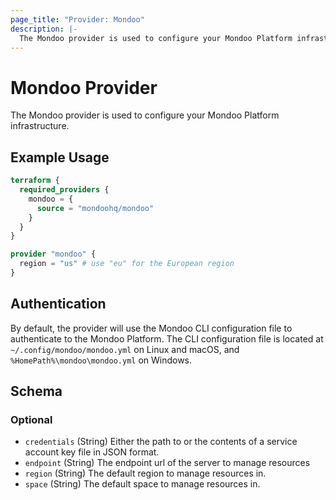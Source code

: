 ```yaml
---
page_title: "Provider: Mondoo"
description: |-
  The Mondoo provider is used to configure your Mondoo Platform infrastructure.
---
```


# Mondoo Provider

The Mondoo provider is used to configure your Mondoo Platform infrastructure.

## Example Usage

```terraform
terraform {
  required_providers {
    mondoo = {
      source = "mondoohq/mondoo"
    }
  }
}

provider "mondoo" {
  region = "us" # use "eu" for the European region
}
```

## Authentication

By default, the provider will use the Mondoo CLI configuration file to authenticate to the Mondoo Platform. The CLI configuration file is located at `~/.config/mondoo/mondoo.yml` on Linux and macOS, and `%HomePath%\mondoo\mondoo.yml` on Windows.

<!-- schema generated by tfplugindocs -->
## Schema

### Optional

- `credentials` (String) Either the path to or the contents of a service account key file in JSON format.
- `endpoint` (String) The endpoint url of the server to manage resources
- `region` (String) The default region to manage resources in.
- `space` (String) The default space to manage resources in.